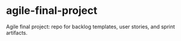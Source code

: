 # agile-final-project
Agile final project: repo for backlog templates, user stories, and sprint artifacts.
